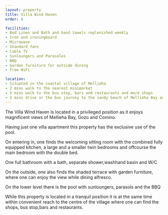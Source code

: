 ```yaml
---
layout: property
title: Villa Wind Haven
order: 6

facilities:
- Bed Linen and Bath and hand towels replenished weekly
- Iron and ironingboard
- Microwave
- Standard fans
- Cable TV
- Sunloungers and Parasoles
- BBQ
- Garden furniture for outside dining
- Free WiFi

location:
- Situated in the coastal village of Mellieha
- 2 mins walk to the nearest minimarket
- 5 mins walk to the bus stop, bars and restaurants and more shops
- 5 mins drive or the bus journey to the sandy beach of Mellieha Bay and other close sandy beaches
---
```


The Villa Wind Haven is located in a privileged position as it enjoys magnificent views of Mellieha Bay, Gozo and Comino.

Having just one villa apartment this property has the exclusive use of the pool.

On entering in, one finds the welcoming sitting room with the combined fully equipped kitchen, a large and a smaller twin bedrooms and offcourse the main bedroom with the double bed.

One full bathroom with a bath, separate shower,washhand  basin and W/C

On the outside, one also finds the shaded terrace with garden furniture, where one can enjoy the view while dining alfresco.

On the lower  level there is the pool with sunloungers, parasols and the BBQ

While this property is located in a tranquil position it is at the same time within convenient reach to the centre of the village where one can find the shops, bus stop,bars and restaurants.